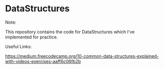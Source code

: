 # DataStructures
Note:

This repository contains the code for DataStructures which I've implemented for practice.

Useful Links:

https://medium.freecodecamp.org/10-common-data-structures-explained-with-videos-exercises-aaff6c06fb2b

